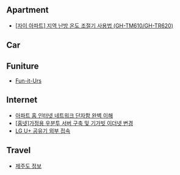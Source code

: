 ## Apartment

* [[자이 아파트] 지역 난방 온도 조절기 사용법 (GH-TM610/GH-TR620)](https://www.youtube.com/watch?v=g4KbS3r1epQ&list=PLIs3rbh8cePoPOWTOkNHovIakYAGqwKEi)



## Car



## Funiture

* [Fun-it-Urs](https://funiturs.com/)



## Internet

- [아파트 홈 인터넷 네트워크 단자함 완벽 이해](https://blog.naver.com/072jya/221191556309)
- [[홈넷]가정용 우분투 서버 구축 및 기가빗 이더넷 변경](https://helloong.tistory.com/99)
- [LG U+ 공유기 외부 접속](https://m.blog.naver.com/fullerene33/221386283209?utm_source=pocket_saves)



## Travel

- [제주도 정보](http://jejunim1.tistory.com/category/%EC%A0%9C%EC%A3%BC%EB%8F%84%EC%97%AC%ED%96%89?utm_source=pocket_saves)

